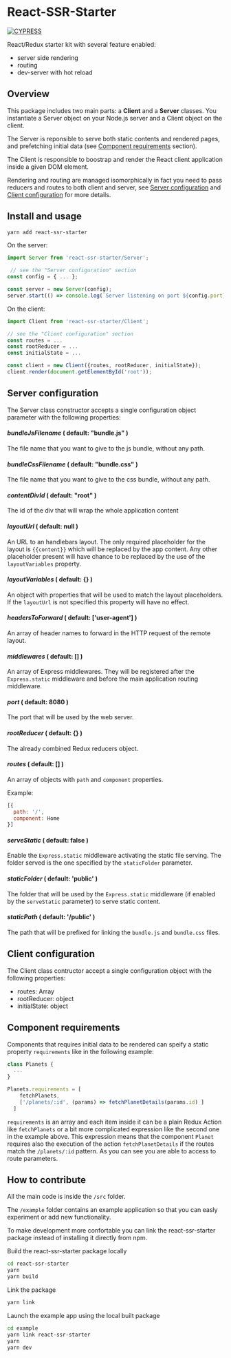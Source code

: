 # React-SSR-Starter
[![CYPRESS](https://img.shields.io/badge/cypress-dashboard-brightgreen.svg)](https://dashboard.cypress.io/#/projects/zc3sey/runs)

React/Redux starter kit with several feature enabled:

- server side rendering
- routing
- dev-server with hot reload

## Overview
This package includes two main parts: a **Client** and a **Server** classes.
You instantiate a Server object on your Node.js server and a Client object on the client.

The Server is reponsible to serve both static contents and rendered pages, and prefetching initial data (see [Component requirements](#component-requirements) section).

The Client is responsible to boostrap and render the React client application inside a given DOM element.

Rendering and routing are managed isomorphically in fact you need to pass reducers and routes to both client and server, see [Server configuration](#server-configuration) and [Client configuration](#client-configuration) for more details.


## Install and usage

``` sh
yarn add react-ssr-starter
```

On the server:

``` js
import Server from 'react-ssr-starter/Server';

 // see the "Server configuration" section
const config = { ... };

const server = new Server(config);
server.start(() => console.log(`Server listening on port ${config.port}`));
```

On the client:

``` js
import Client from 'react-ssr-starter/Client';

// see the "Client configuration" section
const routes = ...
const rootReducer = ...
const initialState = ...

const client = new Client({routes, rootReducer, initialState});
client.render(document.getElementById('root'));
```

## Server configuration
The Server class constructor accepts a single configuration object parameter with the following properties:

#### _bundleJsFilename_ ( default: "bundle.js" )
The file name that you want to give to the js bundle, without any path. 

#### _bundleCssFilename_ ( default: "bundle.css" )
The file name that you want to give to the css bundle, without any path. 

#### _contentDivId_ ( default: "root" )
The id of the div that will wrap the whole application content

#### _layoutUrl_ ( default: null )
An URL to an handlebars layout.
The only required placeholder for the layout is `{{content}}` which will be replaced by the app content.
Any other placeholder present will have chance to be replaced by the use of the `layoutVariables` property.

#### _layoutVariables_ ( default: {} )
An object with properties that will be used to match the layout placeholders. If the `layoutUrl` is not specified this property will have no effect.

#### _headersToForward_ ( default: ['user-agent'] )
An array of header names to forward in the HTTP request of the remote layout.

#### _middlewares_ ( default: [] )
An array of Express middlewares. They will be registered after the `Express.static` middleware and before the main application routing middleware.

#### _port_ ( default: 8080 )
The port that will be used by the web server.

#### _rootReducer_ ( default: {} )
The already combined Redux reducers object.

#### _routes_ ( default: [] )
An array of objects with `path` and `component` properties.

Example:
``` js
[{
  path: '/',
  component: Home 
}]
```

#### _serveStatic_ ( default: false )
Enable the `Express.static` middleware activating the static file serving. The folder served is the one specified by the `staticFolder` parameter.

#### _staticFolder_ ( default: 'public' )
The folder that will be used by the `Express.static` middleware (if enabled by the `serveStatic` parameter) to serve static content.

#### _staticPath_ ( default: '/public' )
The path that will be prefixed for linking the `bundle.js` and `bundle.css` files.


## Client configuration
The Client class contructor accept a single configuration object with the following properties:

* routes: Array
* rootReducer: object
* initialState: object

## Component requirements
Components that requires initial data to be rendered can speify a static property <code>requirements</code> like in the following example:

``` js
class Planets {
  ...
}

Planets.requirements = [
    fetchPlanets,
    ['/planets/:id', (params) => fetchPlanetDetails(params.id) ]
  ]
```

<code>requirements</code> is an array and each item inside it can be a plain Redux Action like 
<code>fetchPlanets</code> or a bit more complicated expression like the second one in the example above. This expression means that the component <code>Planet</code> requires also the execution of the action <code>fetchPlanetDetails</code> if the routes match the <code>/planets/:id</code> pattern. As you can see you are able to access to route parameters.


## How to contribute

All the main code is inside the <code>/src</code> folder.

The <code>/example</code> folder contains an example application so that you can easly experiment or add new functionality.


To make development more confortable you can link the react-ssr-starter package instead of installing it directly from npm.

Build the react-ssr-starter package locally

``` sh
cd react-ssr-starter
yarn
yarn build
```

Link the package

``` sh
yarn link
```

Launch the example app using the local built package

``` sh
cd example
yarn link react-ssr-starter
yarn
yarn dev
```

